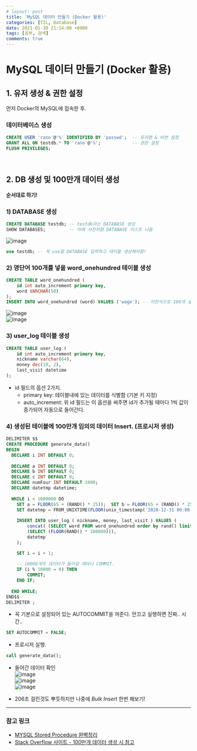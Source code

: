 ```yaml
---
# layout: post
title: 'MySQL 데이터 만들기 (Docker 활용)'
categories: [TIL, Database]
date: 2021-01-30 21:14:00 +0900
tags: [공부, 검색]
comments: true
---
```


# MySQL 데이터 만들기 (Docker 활용)

## 1. 유저 생성 & 권한 설정
먼저 Docker의 MySQL에 접속한 후.
### 데이터베이스 생성
```sql
CREATE USER 'rano'@'%' IDENTIFIED BY 'passwd';  -- 유저명 & 비번 설정
GRANT ALL ON testdb.* TO 'rano'@'%';            -- 권한 설정
FLUSH PRIVILEGES;
```

<br/>

## 2. DB 생성 및 100만개 데이터 생성
**순서대로 하기!**

### 1) DATABASE 생성
```sql
CREATE DATABASE testdb; -- testdb라는 DATABASE 생성
SHOW DATABASES;         -- 아래 사진처럼 DATABASE 리스트 나옴
```   
![image](https://user-images.githubusercontent.com/33610315/106299198-3e050700-6298-11eb-87f1-0b380dc3ddf9.png)
```sql
use testdb; -- 꼭 use할 DATABASE 입력하고 테이블 생성해야함!
```   

### 2) 영단어 100개를 넣을 word_onehundred 테이블 생성
```sql
CREATE TABLE word_onehundred (
	id int auto_increment primary key,
    word VARCHAR(50)
);
INSERT INTO word_onehundred (word) VALUES ('wage'); -- 이런식으로 100개 넣어주기.
```   
![image](https://user-images.githubusercontent.com/33610315/106301538-29763e00-629b-11eb-816e-fdd98deb40ef.png)   
![image](https://user-images.githubusercontent.com/33610315/106301376-fa5fcc80-629a-11eb-8658-b18f235a08bd.png)   



### 3) user_log 테이블 생성
```sql
CREATE TABLE user_log (
	id int auto_increment primary key,
	nickname varchar(64),
	money dec(10, 2),
    last_visit datetime
);
```
- id 필드의 옵션 2가지.
    - primary key: 테이블내에 있는 데이터를 식별함 (기본 키 지정)
    - auto_increment: 위 id 필드는 이 옵션을 써주면 id가 추가될 때마다 1씩 값이 증가되어 자동으로 들어간다.   

### 4) 생성된 테이블에 100만개 임의의 데이터 Insert. (프로시저 생성)
```sql
DELIMITER $$
CREATE PROCEDURE generate_data()
BEGIN
  DECLARE i INT DEFAULT 0; 
  
  DECLARE a INT DEFAULT 0; 
  DECLARE b INT DEFAULT 0; 
  DECLARE c INT DEFAULT 0; 
  DECLARE numFour INT DEFAULT 1000; 
  DECLARE datetmp datetime;
  
  WHILE i < 1000000 DO
	SET a = FLOOR(65 + (RAND() * 25));  SET b = FLOOR(65 + (RAND() * 25));  SET c = FLOOR(65 + (RAND() * 25));  SET numFour = FLOOR(1000 + (RAND() * 8999));
    SET datetmp = FROM_UNIXTIME(FLOOR(unix_timestamp('2020-12-31 00:00:00')+(RAND()*(unix_timestamp('2021-01-29 00:00:00')-unix_timestamp('2020-12-31 00:00:00')))));
  
    INSERT INTO user_log ( nickname, money, last_visit ) VALUES (
		concat( (SELECT word FROM word_onehundred order by rand() limit 1), '_', char(a), char(b), char(c), numFour ),
        (SELECT (FLOOR(RAND() * 100000))),
		datetmp
    );

    SET i = i + 1;
    
    -- 10000개의 데이터가 들어갈 때마다 COMMIT.
    IF (i % 10000 = 0) THEN
		COMMIT;
	END IF;
    
  END WHILE;
END$$
DELIMITER ;
```

- 꼭 기본으로 설정되어 있는 AUTOCOMMIT을 꺼준다. 안끄고 실행하면 진짜.. 시간..
```sql
SET AUTOCOMMIT = FALSE;
```
- 프로시저 실행.
```sql
call generate_data();
```
- 들어간 데이터 확인   
![image](https://user-images.githubusercontent.com/33610315/106300879-57a74e00-629a-11eb-806e-ba1a9870f9f6.png)   
![image](https://user-images.githubusercontent.com/33610315/106300723-2cbcfa00-629a-11eb-9697-8f580b94fa84.png)   
![image](https://user-images.githubusercontent.com/33610315/106303999-2466be00-629e-11eb-86b8-334e8d8402fd.png)   

- 206초 걸린것도 뿌듯하지만 나중에 _Bulk Insert_ 한번 해보기!

<hr/>

### **참고 링크**
- [MYSQL Stored Procedure 완벽정리](https://m.blog.naver.com/cec7777/221722327481)
- [Stack Overflow 사이트 - 100만개 데이터 생성 시 참고](https://stackoverflow.com/questions/25098747/how-to-generate-1000000-rows-with-random-data/25099275)